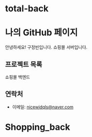 # total-back
# 나의 GitHub 페이지

안녕하세요! 구정빈입니다. 쇼핑몰 서버입니다.

## 프로젝트 목록
쇼핑몰 백엔드


## 연락처
- 이메일: nicewjdqls@naver.com
# Shopping_back
